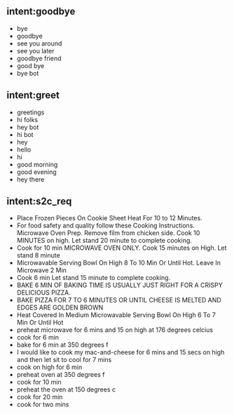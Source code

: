 ## intent:goodbye
- bye
- goodbye
- see you around
- see you later
- goodbye friend
- good bye
- bye bot

## intent:greet
- greetings
- hi folks
- hey bot
- hi bot
- hey
- hello
- hi
- good morning
- good evening
- hey there

## intent:s2c_req
- Place Frozen Pieces On Cookie Sheet Heat For ​10 to ​12​ Minutes.
- For food safety and quality follow these Cooking Instructions. Microwave Oven Prep. Remove film from chicken side. Cook 10​ MINUTES on high. Let stand ​20 minute to complete cooking.
- Cook for ​10​ min MICROWAVE OVEN ONLY. Cook ​15​ minutes on High. Let stand ​8​ minute
- Microwavable Serving Bowl On High ​8​ To ​10​ Min Or Until Hot. Leave In Microwave ​2​ Min
- Cook ​6​ min Let stand ​15​ minute to complete cooking.
- BAKE ​6​ MIN OF BAKING TIME IS USUALLY JUST RIGHT FOR A CRISPY DELICIOUS PIZZA.
- BAKE PIZZA FOR ​7​ TO ​6​ MINUTES OR UNTIL CHEESE IS MELTED AND EDGES ARE GOLDEN BROWN
- Heat Covered In Medium Microwavable Serving Bowl On High ​6​ To ​7​ Min Or Until Hot
- preheat microwave for ​6​ mins and ​15​ on high at ​176​ degrees celcius
- cook for ​6​ min
- bake for ​6​ min at ​350​ degrees f
- I would like to cook my mac-and-cheese for ​6​ mins and ​15​ secs on high and then let sit to cool for ​7​ mins
- cook on high for ​6​ min
- preheat oven at ​350​ degrees f
- cook for 10 min
- preheat the oven at 150 degrees c
- cook for 20 min
- cook  for two mins
